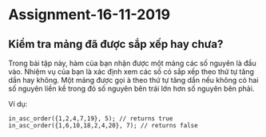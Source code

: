 # Assignment-16-11-2019

## Kiểm tra mảng đã được sắp xếp hay chưa?

Trong bài tập này, hàm của bạn nhận được một mảng các số nguyên là đầu vào. Nhiệm vụ của bạn là xác định xem các số có sắp xếp theo thứ tự tăng dần hay không. Một mảng được gọi à theo thứ tự tăng dần nếu không có hai số nguyên liền kề trong đó số nguyên bên trái lớn hơn số nguyên bên phải.

Ví dụ:

``in_asc_order({1,2,4,7,19}, 5); // returns true``\
``in_asc_order({1,6,10,18,2,4,20}, 7); // returns false``
